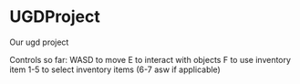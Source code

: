 # UGDProject
Our ugd project

Controls so far:
WASD to move
E to interact with objects
F to use inventory item
1-5 to select inventory items (6-7 asw if applicable)
